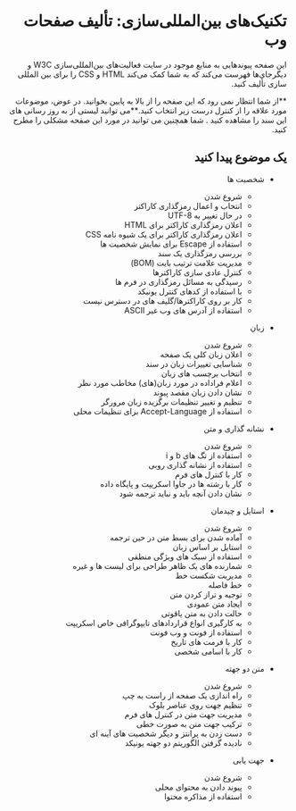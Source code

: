 <div dir="rtl" text-align="right">

# تکنیک‌های بین‌المللی‌سازی: تألیف صفحات وب

این صفحه پیوندهایی به منابع موجود در سایت فعالیت‌های بین‌المللی‌سازی W3C و دیگرجای‌ها فهرست می‌کند که به شما کمک می‌کند HTML و CSS را برای بین المللی سازی تألیف کنید.

**از شما انتظار نمی رود که این صفحه را از بالا به پایین بخوانید. در عوض، موضوعات مورد علاقه را از کنترل درست زیر انتخاب کنید.**می توانید لیستی از به روز رسانی های این سند را مشاهده کنید . شما همچنین می توانید در مورد این صفحه مشکلی را مطرح کنید.

## یک موضوع پیدا کنید

- شخصیت ها

    - شروع شدن
    - انتخاب و اعمال رمزگذاری کاراکتر
    - در حال تغییر به UTF-8
    - اعلان رمزگذاری کاراکتر برای HTML
    - اعلان رمزگذاری کاراکتر برای یک شیوه نامه CSS
    - استفاده از Escape برای نمایش شخصیت ها
    - بررسی رمزگذاری یک سند
    - مدیریت علامت ترتیب بایت (BOM)
    - کنترل عادی سازی کاراکترها
    - رسیدگی به مسائل رمزگذاری در فرم ها
    - با استفاده از کدهای کنترل یونیکد
    - کار بر روی کاراکترها/گلیف های در دسترس نیست
    - استفاده از آدرس های وب غیر ASCII

- زبان

    - شروع شدن
    - اعلان زبان کلی یک صفحه
    - شناسایی تغییرات زبان در سند
    - انتخاب برچسب های زبان
    - اعلام فراداده در مورد زبان(های) مخاطب مورد نظر
    - نشان دادن زبان مقصد پیوند
    - تنظیم و تغییر تنظیمات برگزیده زبان مرورگر
    - استفاده از Accept-Language برای تنظیمات محلی

- نشانه گذاری و متن

    - شروع شدن
    - استفاده از تگ های b و i
    - استفاده از نشانه گذاری روبی
    - کار با کنترل های فرم
    - کار با رشته ها در جاوا اسکریپت و پایگاه داده
    - نشان دادن آنچه باید و نباید ترجمه شود

- استایل و چیدمان

    - شروع شدن
    - آماده شدن برای بسط متن در حین ترجمه
    - استایل بر اساس زبان
    - استفاده از سبک های ویژگی منطقی
    - شمارنده های یک ظاهر طراحی برای لیست ها و غیره
    - مدیریت شکست خط
    - خط فاصله
    - توجیه و تراز کردن متن
    - ایجاد متن عمودی
    - حالت دادن به متن یاقوتی
    - به کارگیری انواع قراردادهای تایپوگرافی خاص اسکریپت
    - استفاده از فونت و وب فونت
    - کار با فرمت های تاریخ
    - کار با اسامی شخصی

- متن دو جهته

    - شروع شدن
    - راه اندازی یک صفحه از راست به چپ
    - تنظیم جهت روی عناصر بلوک
    - مدیریت جهت متن در کنترل های فرم
    - ترکیب جهت متن به صورت خطی
    - دست زدن به پرانتز و دیگر شخصیت های آینه ای
    - نادیده گرفتن الگوریتم دو جهته یونیکد

- جهت یابی

    - شروع شدن
    - پیوند دادن به محتوای محلی
    - استفاده از مذاکره محتوا

</div>


